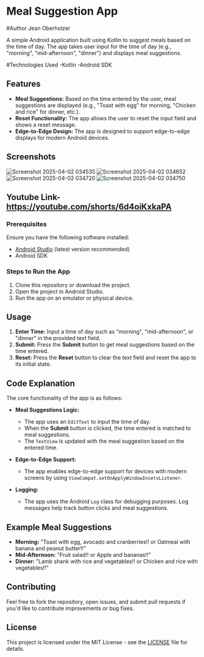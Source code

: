# Meal Suggestion App

#Author
Jean Oberholzer

A simple Android application built using Kotlin to suggest meals based on the time of day. The app takes user input for the time of day (e.g., "morning", "mid-afternoon", "dinner") and displays meal suggestions.

#Technologies Used
-Kotlin
-Android SDK

## Features

- **Meal Suggestions:** Based on the time entered by the user, meal suggestions are displayed (e.g., "Toast with egg" for morning, "Chicken and rice" for dinner, etc.).
- **Reset Functionality:** The app allows the user to reset the input field and shows a reset message.
- **Edge-to-Edge Design:** The app is designed to support edge-to-edge displays for modern Android devices.
  
## Screenshots
![Screenshot 2025-04-02 034535](https://github.com/user-attachments/assets/a26f6244-9055-4fb6-93e2-f76d53acab27)
![Screenshot 2025-04-02 034652](https://github.com/user-attachments/assets/620d7cd4-a5e5-4e56-a97e-fab76bb31109)
![Screenshot 2025-04-02 034720](https://github.com/user-attachments/assets/e6b145f0-b691-40cf-991d-5d350b09d7ae)
![Screenshot 2025-04-02 034750](https://github.com/user-attachments/assets/472aa819-08b2-41de-96ab-52724b055fe9)


## Youtube Link-https://youtube.com/shorts/6d4oiKxkaPA

### Prerequisites

Ensure you have the following software installed:

- [Android Studio](https://developer.android.com/studio) (latest version recommended)
- Android SDK

### Steps to Run the App

1. Clone this repository or download the project.
2. Open the project in Android Studio.
3. Run the app on an emulator or physical device.

## Usage

1. **Enter Time:** Input a time of day such as "morning", "mid-afternoon", or "dinner" in the provided text field.
2. **Submit:** Press the **Submit** button to get meal suggestions based on the time entered.
3. **Reset:** Press the **Reset** button to clear the text field and reset the app to its initial state.

## Code Explanation

The core functionality of the app is as follows:

- **Meal Suggestions Logic:** 
    - The app uses an `EditText` to input the time of day.
    - When the **Submit** button is clicked, the time entered is matched to meal suggestions.
    - The `TextView` is updated with the meal suggestion based on the entered time.
  
- **Edge-to-Edge Support:**
    - The app enables edge-to-edge support for devices with modern screens by using `ViewCompat.setOnApplyWindowInsetsListener`.

- **Logging:** 
    - The app uses the Android `Log` class for debugging purposes. Log messages help track button clicks and meal suggestions.

## Example Meal Suggestions

- **Morning:** "Toast with egg, avocado and cranberries!! or Oatmeal with banana and peanut butter!!"
- **Mid-Afternoon:** "Fruit salad!! or Apple and bananas!!"
- **Dinner:** "Lamb shank with rice and vegetables!! or Chicken and rice with vegetables!!"

## Contributing

Feel free to fork the repository, open issues, and submit pull requests if you'd like to contribute improvements or bug fixes.

## License

This project is licensed under the MIT License - see the [LICENSE](LICENSE) file for details.



